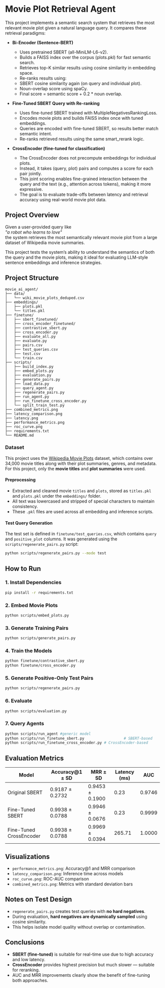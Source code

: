 # Movie Plot Retrieval Agent

This project implements a semantic search system that retrieves the most relevant movie plot given a natural language query. It compares these retrieval paradigms:

- **Bi-Encoder (Sentence-BERT)**
    - Uses pretrained SBERT (all-MiniLM-L6-v2).
    - Builds a FAISS index over the corpus (plots.pkl) for fast semantic search.
    - Retrieves top-K similar results using cosine similarity in embedding space.
    - Re-ranks results using:
    - SBERT cosine similarity again (on query and individual plot).
    - Noun-overlap score using spaCy.
    - Final score = semantic score + 0.2 * noun overlap.
- **Fine-Tuned SBERT Query with Re-ranking**
    - Uses fine-tuned SBERT trained with MultipleNegativesRankingLoss.
    - Encodes movie plots and builds FAISS index once with tuned embeddings.
    - Queries are encoded with fine-tuned SBERT, so results better match semantic intent.
    - Re-ranks retrieved results using the same smart_rerank logic.
  
- **CrossEncoder (fine-tuned for classification)**
    - The CrossEncoder does not precompute embeddings for individual plots.
    - Instead, it takes (query, plot) pairs and computes a score for each pair jointly.
    - This joint scoring enables fine-grained interaction between the query and the text (e.g., attention across tokens), making it more expressive.
    - The goal is to evaluate trade-offs between latency and retrieval accuracy using real-world movie plot data.

## Project Overview

Given a user-provided query like  
_"a robot who learns to love"_  
the system retrieves the most semantically relevant movie plot from a large dataset of Wikipedia movie summaries.

This project tests the system’s ability to understand the semantics of both the query and the movie plots, making it ideal for evaluating LLM-style sentence embeddings and inference strategies.

## Project Structure

```
movie_ai_agent/
├── data/
│   └── wiki_movie_plots_deduped.csv
├── embeddings/
│   ├── plots.pkl
│   └── titles.pkl
├── finetune/
│   ├── sbert_finetuned/
│   ├── cross_encoder_finetuned/
│   ├── contrastive_sbert.py
│   ├── cross_encoder.py
│   ├── evaluate_all.py
│   ├── evaluate.py
│   ├── pairs.csv
│   ├── test_queries.csv
│   ├── test.csv
│   └── train.csv
├── scripts/
│   ├── build_index.py
│   ├── embed_plots.py
│   ├── evaluation.py
│   ├── generate_pairs.py
│   ├── load_data.py
│   ├── query_agent.py
│   ├── regenerate_pairs.py
│   ├── run_agent.py
│   ├── run_finetune_cross_encoder.py
│   └── split_train_test.py
├── combined_metrics.png
├── latency_comparison.png
├── latency.png
├── performance_metrics.png
├── roc_curve.png
├── requirements.txt
└── README.md
```

### Dataset

This project uses the [Wikipedia Movie Plots](https://www.kaggle.com/datasets/jrobischon/wikipedia-movie-plots) dataset, which contains over 34,000 movie titles along with their plot summaries, genres, and metadata. For this project, only the **movie titles** and **plot summaries** were used.

#### Preprocessing

- Extracted and cleaned movie `titles` and `plots`, stored as `titles.pkl` and `plots.pkl` under the `embeddings/` folder.
- All text was lowercased and stripped of special characters to maintain consistency.
- These `.pkl` files are used across all embedding and inference scripts.

#### Test Query Generation

The test set is defined in `finetune/test_queries.csv`, which contains `query` and `positive_plot` columns. It was generated using the `scripts/regenerate_pairs.py` script:

```bash
python scripts/regenerate_pairs.py --mode test
```

## How to Run

### 1. Install Dependencies

```bash
pip install -r requirements.txt
```

### 2. Embed Movie Plots

```bash
python scripts/embed_plots.py
```

### 3. Generate Training Pairs

```bash
python scripts/generate_pairs.py
```

### 4. Train the Models

```bash
python finetune/contrastive_sbert.py
python finetune/cross_encoder.py
```

### 5. Generate Positive-Only Test Pairs

```bash
python scripts/regenerate_pairs.py
```

### 6. Evaluate

```bash
python scripts/evaluation.py
```

### 7. Query Agents

```bash
python scripts/run_agent #generic model
python scripts/run_finetune_sbert.py                  # SBERT-based
python scripts/run_finetune_cross_encoder.py # CrossEncoder-based
```

## Evaluation Metrics

| Model                    | Accuracy@1 ± SD     | MRR ± SD          | Latency (ms) | AUC     |
|-------------------------|---------------------|-------------------|--------------|---------|
| Original SBERT          | 0.9187 ± 0.2732     | 0.9453 ± 0.1900   | 0.23         | 0.9746  |
| Fine-Tuned SBERT        | 0.9938 ± 0.0788     | 0.9946 ± 0.0676   | 0.23         | 0.9999  |
| Fine-Tuned CrossEncoder | 0.9938 ± 0.0788     | 0.9969 ± 0.0394   | 265.71       | 1.0000  |

## Visualizations

- `performance_metrics.png`: Accuracy@1 and MRR comparison
- `latency_comparison.png`: Inference time across models
- `roc_curve.png`: ROC-AUC comparison
- `combined_metrics.png`: Metrics with standard deviation bars

## Notes on Test Design

- `regenerate_pairs.py` creates test queries with **no hard negatives**.
- During evaluation, **hard negatives are dynamically sampled** using cosine similarity.
- This helps isolate model quality without overlap or contamination.

## Conclusions

- **SBERT (fine-tuned)** is suitable for real-time use due to high accuracy and low latency.
- **CrossEncoder** provides highest precision but much slower — suitable for reranking.
- AUC and MRR improvements clearly show the benefit of fine-tuning both approaches.
